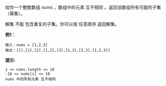 给你一个整数数组 nums ，数组中的元素 互不相同 。返回该数组所有可能的子集（幂集）。

解集 不能 包含重复的子集。你可以按 任意顺序 返回解集。

**例1：**
```
输入：nums = [1,2,3]
输出：[[],[1],[2],[1,2],[3],[1,3],[2,3],[1,2,3]]
```

**提示:**
```
1 <= nums.length <= 10
-10 <= nums[i] <= 10
nums 中的所有元素 互不相同
```

